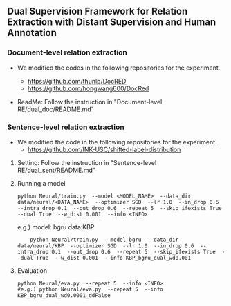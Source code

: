 ## Dual Supervision Framework for Relation Extraction with Distant Supervision and Human Annotation


### Document-level relation extraction

+ We modified the codes in the following repositories for the experiment.
  * https://github.com/thunlp/DocRED
  * https://github.com/hongwang600/DocRed
   
+ ReadMe: Follow the instruction in "Document-level RE/dual_doc/README.md"


### Sentence-level relation extraction

+ We modified the code in the following repositories for the experiment.
   *	https://github.com/INK-USC/shifted-label-distribution
   
1.	Setting: Follow the instruction in "Sentence-level RE/dual_sent/README.md"
2.	Running a model
      
        python Neural/train.py  --model <MODEL_NAME>  --data_dir data/neural/<DATA_NAME>  --optimizer SGD  --lr 1.0  --in_drop 0.6  --intra_drop 0.1  --out_drop 0.6  --repeat 5  --skip_ifexists True  --dual True  --w_dist 0.001  --info <INFO> 
    e.g.) model: bgru data:KBP
            
            python Neural/train.py  --model bgru  --data_dir data/neural/KBP  --optimizer SGD  --lr 1.0  --in_drop 0.6  --intra_drop 0.1  --out_drop 0.6  --repeat 5  --skip_ifexists True  --dual True  --w_dist 0.001  --info KBP_bgru_dual_wd0.001 
            
3.	Evaluation
      
        python Neural/eva.py  --repeat 5  --info <INFO> 
        #e.g.) python Neural/eva.py  --repeat 5  --info KBP_bgru_dual_wd0.0001_ddFalse 
	
  

